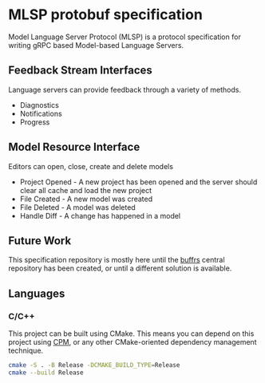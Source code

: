 # MLSP protobuf specification
Model Language Server Protocol (MLSP) is a protocol specification for writing gRPC based Model-based Language Servers.

## Feedback Stream Interfaces
Language servers can provide feedback through a variety of methods.
 - Diagnostics
 - Notifications
 - Progress

## Model Resource Interface
Editors can open, close, create and delete models
 - Project Opened - A new project has been opened and the server should clear all cache and load the new project
 - File Created - A new model was created
 - File Deleted - A model was deleted
 - Handle Diff - A change has happened in a model

## Future Work
This specification repository is mostly here until the [buffrs](https://github.com/helsing-ai/buffrs) central repository has been created, or until a different solution is available.

## Languages
### C/C++
This project can be built using CMake.
This means you can depend on this project using [CPM](https://github.com/cpm-cmake/CPM.cmake), or any other CMake-oriented dependency management technique.
```sh
cmake -S . -B Release -DCMAKE_BUILD_TYPE=Release
cmake --build Release
```
